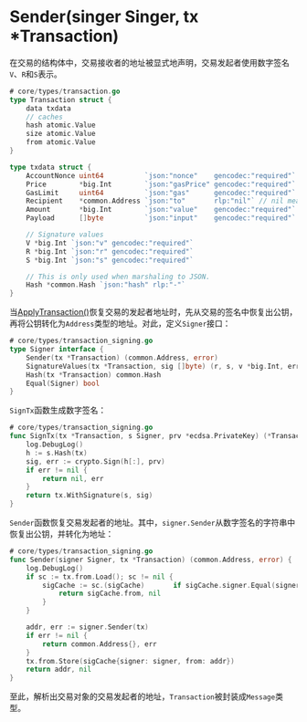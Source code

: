 # Sender(singer Singer, tx *Transaction)

在交易的结构体中，交易接收者的地址被显式地声明，交易发起者使用数字签名`V`、`R`和`S`表示。

```go
# core/types/transaction.go
type Transaction struct {
	data txdata
	// caches
	hash atomic.Value
	size atomic.Value
	from atomic.Value
}

type txdata struct {
	AccountNonce uint64          `json:"nonce"    gencodec:"required"`
	Price        *big.Int        `json:"gasPrice" gencodec:"required"`
	GasLimit     uint64          `json:"gas"      gencodec:"required"`
	Recipient    *common.Address `json:"to"       rlp:"nil"` // nil means contract creation
	Amount       *big.Int        `json:"value"    gencodec:"required"`
	Payload      []byte          `json:"input"    gencodec:"required"`

	// Signature values
	V *big.Int `json:"v" gencodec:"required"`
	R *big.Int `json:"r" gencodec:"required"`
	S *big.Int `json:"s" gencodec:"required"`

	// This is only used when marshaling to JSON.
	Hash *common.Hash `json:"hash" rlp:"-"`
}
```

当[ApplyTransaction()](./ApplyTransaction.md#%E4%B8%80-message)恢复交易的发起者地址时，先从交易的签名中恢复出公钥，再将公钥转化为`Address`类型的地址。对此，定义`Signer`接口：

```go
# core/types/transaction_signing.go
type Signer interface {
	Sender(tx *Transaction) (common.Address, error)
	SignatureValues(tx *Transaction, sig []byte) (r, s, v *big.Int, err error)
	Hash(tx *Transaction) common.Hash
	Equal(Signer) bool
}
```

`SignTx`函数生成数字签名：

```go
# core/types/transaction_signing.go
func SignTx(tx *Transaction, s Signer, prv *ecdsa.PrivateKey) (*Transaction, error) {
	log.DebugLog()
	h := s.Hash(tx)
	sig, err := crypto.Sign(h[:], prv)
	if err != nil {
		return nil, err
	}
	return tx.WithSignature(s, sig)
}
```

`Sender`函数恢复交易发起者的地址。其中，`signer.Sender`从数字签名的字符串中恢复出公钥，并转化为地址：

```go
# core/types/transaction_signing.go
func Sender(signer Signer, tx *Transaction) (common.Address, error) {
	log.DebugLog()
	if sc := tx.from.Load(); sc != nil {
		sigCache := sc.(sigCache)		if sigCache.signer.Equal(signer) {
			return sigCache.from, nil
		}
	}

	addr, err := signer.Sender(tx)
	if err != nil {
		return common.Address{}, err
	}
	tx.from.Store(sigCache{signer: signer, from: addr})
	return addr, nil
}
```

至此，解析出交易对象的交易发起者的地址，`Transaction`被封装成`Message`类型。

